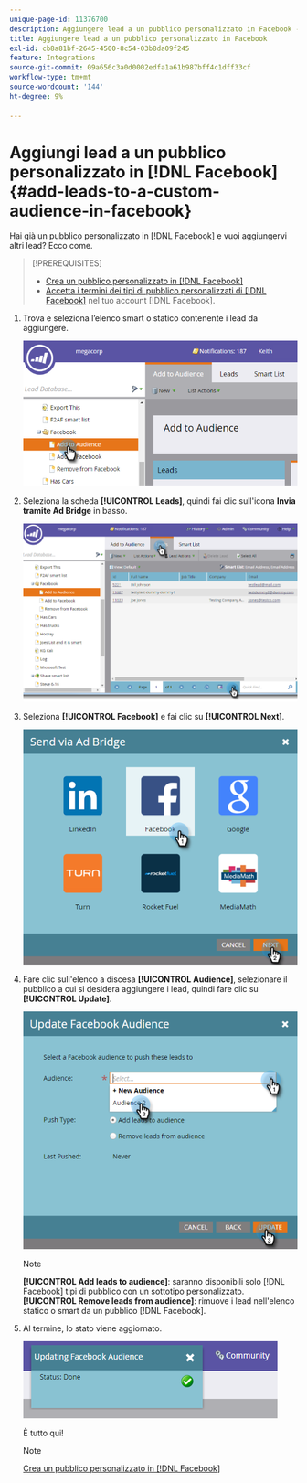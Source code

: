 ```yaml
---
unique-page-id: 11376700
description: Aggiungere lead a un pubblico personalizzato in Facebook - Documentazione di Marketo - Documentazione del prodotto
title: Aggiungere lead a un pubblico personalizzato in Facebook
exl-id: cb8a81bf-2645-4500-8c54-03b8da09f245
feature: Integrations
source-git-commit: 09a656c3a0d0002edfa1a61b987bff4c1dff33cf
workflow-type: tm+mt
source-wordcount: '144'
ht-degree: 9%

---
```


# Aggiungi lead a un pubblico personalizzato in [!DNL Facebook] {#add-leads-to-a-custom-audience-in-facebook}

Hai già un pubblico personalizzato in [!DNL Facebook] e vuoi aggiungervi altri lead? Ecco come.

>[!PREREQUISITES]
>
>* [Crea un pubblico personalizzato in [!DNL Facebook]](/help/marketo/product-docs/demand-generation/facebook/create-a-custom-audience-in-facebook.md)
>* [Accetta i termini dei tipi di pubblico personalizzati di  [!DNL Facebook]](https://www.facebook.com/ads/manage/customaudiences/tos.php) nel tuo account [!DNL Facebook].
>

1. Trova e seleziona l’elenco smart o statico contenente i lead da aggiungere.

   ![](assets/one.png)

1. Seleziona la scheda **[!UICONTROL Leads]**, quindi fai clic sull&#39;icona **Invia tramite Ad Bridge** in basso.

   ![](assets/two-1.png)

1. Seleziona **[!UICONTROL Facebook]** e fai clic su **[!UICONTROL Next]**.

   ![](assets/three.png)

1. Fare clic sull&#39;elenco a discesa **[!UICONTROL Audience]**, selezionare il pubblico a cui si desidera aggiungere i lead, quindi fare clic su **[!UICONTROL Update]**.

   ![](assets/4.png)

   >[!NOTE]
   >
   >**[!UICONTROL Add leads to audience]**: saranno disponibili solo [!DNL Facebook] tipi di pubblico con un sottotipo personalizzato.
   >**[!UICONTROL Remove leads from audience]**: rimuove i lead nell&#39;elenco statico o smart da un pubblico [!DNL Facebook].

1. Al termine, lo stato viene aggiornato.

   ![](assets/five-1.png)

   È tutto qui!

   >[!NOTE]
   >
   >[Crea un pubblico personalizzato in [!DNL Facebook]](/help/marketo/product-docs/demand-generation/facebook/create-a-custom-audience-in-facebook.md)

